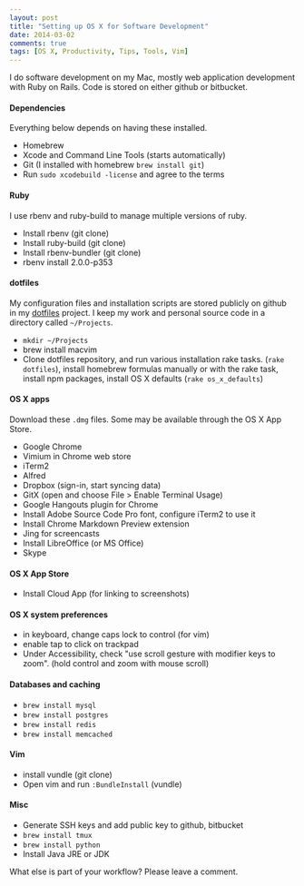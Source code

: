 ```yaml
---
layout: post
title: "Setting up OS X for Software Development"
date: 2014-03-02
comments: true
tags: [OS X, Productivity, Tips, Tools, Vim]
---
```


I do software development on my Mac, mostly web application development with Ruby on Rails. Code is stored on either github or bitbucket.

#### Dependencies

Everything below depends on having these installed.

 * Homebrew
 * Xcode and Command Line Tools (starts automatically)
 * Git (I installed with homebrew `brew install git`)
 * Run `sudo xcodebuild -license` and agree to the terms

#### Ruby

I use rbenv and ruby-build to manage multiple versions of ruby. 

 * Install rbenv (git clone)
 * Install ruby-build (git clone)
 * Install rbenv-bundler (git clone)
 * rbenv install 2.0.0-p353

#### dotfiles

My configuration files and installation scripts are stored publicly on github in my [dotfiles](https://github.com/andyatkinson/dotfiles) project. I keep my work and personal source code in a directory called `~/Projects`. 

 * `mkdir ~/Projects`
 * brew install macvim
 * Clone dotfiles repository, and run various installation rake tasks. (`rake dotfiles`), install homebrew formulas manually or with the rake task, install npm packages, install OS X defaults (`rake os_x_defaults`)

#### OS X apps

Download these `.dmg` files. Some may be available through the OS X App Store.

 * Google Chrome
 * Vimium in Chrome web store
 * iTerm2
 * Alfred
 * Dropbox (sign-in, start syncing data)
 * GitX (open and choose File > Enable Terminal Usage)
 * Google Hangouts plugin for Chrome
 * Install Adobe Source Code Pro font, configure iTerm2 to use it
 * Install Chrome Markdown Preview extension
 * Jing for screencasts
 * Install LibreOffice (or MS Office)
 * Skype

#### OS X App Store

 * Install Cloud App (for linking to screenshots)

#### OS X system preferences

 * in keyboard, change caps lock to control (for vim)
 * enable tap to click on trackpad
 * Under Accessibility, check "use scroll gesture with modifier keys to zoom". (hold control and zoom with mouse scroll)

#### Databases and caching

 * `brew install mysql`
 * `brew install postgres`
 * `brew install redis`
 * `brew install memcached`

#### Vim

 * install vundle (git clone)
 * Open vim and run `:BundleInstall` (vundle)

#### Misc

 * Generate SSH keys and add public key to github, bitbucket
 * `brew install tmux`
 * `brew install python`
 * Install Java JRE or JDK

What else is part of your workflow? Please leave a comment.
